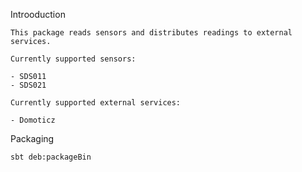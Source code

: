 Introoduction

    This package reads sensors and distributes readings to external services.

    Currently supported sensors: 

    - SDS011
    - SDS021

    Currently supported external services:

    - Domoticz

Packaging

    sbt deb:packageBin
